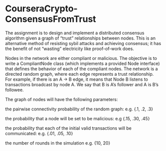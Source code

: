 # CourseraCrypto-ConsensusFromTrust
The assignment is to design and implement a distributed consensus algorithm given a graph of “trust” relationships between nodes. This is an alternative method of resisting sybil attacks and achieving consensus; it has the benefit of not “wasting” electricity like proof-of-work does.

Nodes in the network are either compliant or malicious. The objective is to write a CompliantNode class (which implements a provided Node interface) that defines the behavior of each of the compliant nodes. The network is a directed random graph, where each edge represents a trust relationship. For example, if there is an A → B edge, it means that Node B listens to transactions broadcast by node A. We say that B is A’s follower and A is B’s followee.

The graph of nodes will have the following parameters:

the pairwise connectivity probability of the random graph: e.g. {.1, .2, .3}

the probability that a node will be set to be malicious: e.g {.15, .30, .45}

the probability that each of the initial valid transactions will be communicated: e.g. {.01, .05, .10}

the number of rounds in the simulation e.g. {10, 20}
